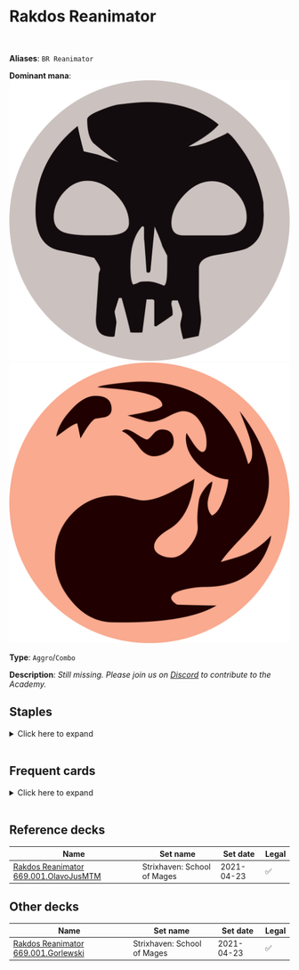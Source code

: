 <!-- This page is automatically generated by Myr: do not update it manually. -->
<!-- Changes directly applied here will be lost. -->
<!-- If you plan to update this page, please update the template at https://github.com/Pauperformance/pauperformance-bot -->
<!-- Templates can be found under pauperformance-bot/resources/templates/ -->
# Rakdos Reanimator
<br/>

**Aliases**: `BR Reanimator`


**Dominant mana**: <img src="../resources/images/mana/B.png" class="dominant-mana-icon"/> <img src="../resources/images/mana/R.png" class="dominant-mana-icon"/>

**Type**: `Aggro`/`Combo`

**Description**: _Still missing. Please join us on [Discord](https://discord.gg/fYQbpjjkQ3) to contribute to the Academy._


## **Staples**

<details>
  <summary>Click here to expand</summary>
<a href="https://scryfall.com/card/2xm/121/cathartic-reunion"><img src="https://c1.scryfall.com/file/scryfall-cards/normal/front/b/3/b36fa6f3-29e8-4788-bfcd-59576187c399.jpg" class="archetype-card rounded-image"/></a>
<a href="https://scryfall.com/card/bbd/172/dragon-breath"><img src="https://c1.scryfall.com/file/scryfall-cards/normal/front/0/9/0900c3b6-cf56-4089-a1e3-c1f53edcf23a.jpg" class="archetype-card rounded-image"/></a>
<a href="https://scryfall.com/card/jmp/230/exhume"><img src="https://c1.scryfall.com/file/scryfall-cards/normal/front/5/f/5f1cdcba-a04a-4a2f-8bc1-0dd7fa03754d.jpg" class="archetype-card rounded-image"/></a>
<a href="https://scryfall.com/card/c21/168/faithless-looting"><img src="https://c1.scryfall.com/file/scryfall-cards/normal/front/1/d/1d6e5cc9-bd48-41b6-ac20-5a3e38aecdc5.jpg" class="archetype-card rounded-image"/></a>
<a href="https://scryfall.com/card/uma/102/gurmag-angler"><img src="https://c1.scryfall.com/file/scryfall-cards/normal/front/c/e/cedd44eb-f381-46e1-bcb0-88416b4ce33d.jpg" class="archetype-card rounded-image"/></a>
<a href="https://scryfall.com/card/rav/105/shred-memory"><img src="https://c1.scryfall.com/file/scryfall-cards/normal/front/e/3/e38192e5-814f-4269-bae8-13867a73e7fa.jpg" class="archetype-card rounded-image"/></a>
<a href="https://scryfall.com/card/uma/8/ulamogs-crusher"><img src="https://c1.scryfall.com/file/scryfall-cards/normal/front/e/d/eda0fd38-38e6-4e9b-9c17-4d855e01b1e1.jpg" class="archetype-card rounded-image"/></a>
</details><br/>



## **Frequent cards**

<details>
  <summary>Click here to expand</summary>
<a href="https://scryfall.com/card/uma/89/chainers-edict"><img src="https://c1.scryfall.com/file/scryfall-cards/normal/front/a/3/a36a583a-d4be-4589-a43c-a2854de062c6.jpg" class="archetype-card rounded-image"/></a>
<a href="https://scryfall.com/card/stx/170/cram-session"><img src="https://c1.scryfall.com/file/scryfall-cards/normal/front/c/5/c59a249f-35ed-447a-845b-32ba5a53124e.jpg" class="archetype-card rounded-image"/></a>
<a href="https://scryfall.com/card/a25/82/dark-ritual"><img src="https://c1.scryfall.com/file/scryfall-cards/normal/front/9/5/95f27eeb-6f14-4db3-adb9-9be5ed76b34b.jpg" class="archetype-card rounded-image"/></a>
<a href="https://scryfall.com/card/m21/96/duress"><img src="https://c1.scryfall.com/file/scryfall-cards/normal/front/4/9/49c07ea0-27ff-46fb-a41f-3e378c977b5d.jpg" class="archetype-card rounded-image"/></a>
<a href="https://scryfall.com/card/soi/168/insolent-neonate"><img src="https://c1.scryfall.com/file/scryfall-cards/normal/front/8/1/813104f6-e6e4-4709-8626-12fe4262a11f.jpg" class="archetype-card rounded-image"/></a>
<a href="https://scryfall.com/card/tsr/174/lightning-axe"><img src="https://c1.scryfall.com/file/scryfall-cards/normal/front/c/a/ca33c171-ab9e-4908-8f97-82cd83b173c0.jpg" class="archetype-card rounded-image"/></a>
<a href="https://scryfall.com/card/eld/131/merchant-of-the-vale-haggle"><img src="https://c1.scryfall.com/file/scryfall-cards/normal/front/0/b/0b4399b6-e67f-40d8-8676-f5db7e04a6c9.jpg" class="archetype-card rounded-image"/></a>
<a href="https://scryfall.com/card/thb/107/mogiss-favor"><img src="https://c1.scryfall.com/file/scryfall-cards/normal/front/d/e/de6bf7fb-11ca-4878-8072-cebaa763a549.jpg" class="archetype-card rounded-image"/></a>
<a href="https://scryfall.com/card/mh1/103/ransack-the-lab"><img src="https://c1.scryfall.com/file/scryfall-cards/normal/front/b/5/b547513d-8b69-41cd-84c9-4b08b6426f1d.jpg" class="archetype-card rounded-image"/></a>
<a href="https://scryfall.com/card/dvd/36/stinkweed-imp"><img src="https://c1.scryfall.com/file/scryfall-cards/normal/front/2/a/2ab08d69-210b-4b06-88a2-45281a1a4e1e.jpg" class="archetype-card rounded-image"/></a>
<a href="https://scryfall.com/card/iko/100/suffocating-fumes"><img src="https://c1.scryfall.com/file/scryfall-cards/normal/front/6/6/66b562e4-35df-4aee-848d-ceb4204bbe58.jpg" class="archetype-card rounded-image"/></a>
<a href="https://scryfall.com/card/m21/165/thrill-of-possibility"><img src="https://c1.scryfall.com/file/scryfall-cards/normal/front/f/4/f4af156d-0fbf-4a4e-b0c1-db7e95be4903.jpg" class="archetype-card rounded-image"/></a>
</details><br/>



## **Reference decks**

| Name | Set name | Set date | Legal |
| -----| -------- | -------- | ----- |
| [Rakdos Reanimator 669.001.OlavoJusMTM](https://www.mtggoldfish.com/deck/4351132) | Strixhaven: School of Mages | 2021-04-23 | ✅ |




## **Other decks**

| Name | Set name | Set date | Legal |
| -----| -------- | -------- | ----- |
| [Rakdos Reanimator 669.001.Gorlewski](https://www.mtggoldfish.com/deck/4351131) | Strixhaven: School of Mages | 2021-04-23 | ✅ |





